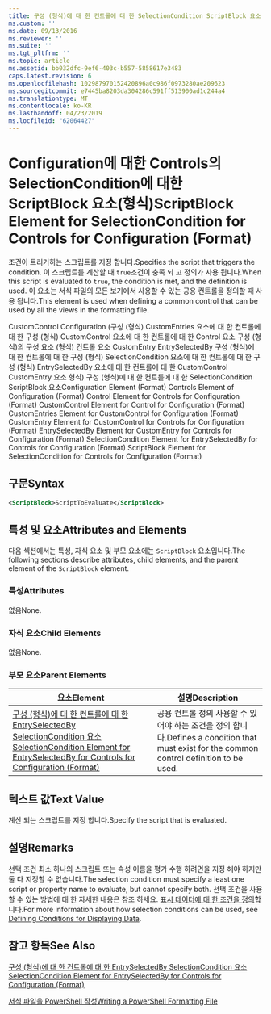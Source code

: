 ```yaml
---
title: 구성 (형식)에 대 한 컨트롤에 대 한 SelectionCondition ScriptBlock 요소 | Microsoft Docs
ms.custom: ''
ms.date: 09/13/2016
ms.reviewer: ''
ms.suite: ''
ms.tgt_pltfrm: ''
ms.topic: article
ms.assetid: bb032dfc-9ef6-403c-b557-5858617e3483
caps.latest.revision: 6
ms.openlocfilehash: 102987970152420896a0c986f0973280ae209623
ms.sourcegitcommit: e7445ba8203da304286c591ff513900ad1c244a4
ms.translationtype: MT
ms.contentlocale: ko-KR
ms.lasthandoff: 04/23/2019
ms.locfileid: "62064427"
---
```

# <a name="scriptblock-element-for-selectioncondition-for-controls-for-configuration-format"></a><span data-ttu-id="29297-102">Configuration에 대한 Controls의 SelectionCondition에 대한 ScriptBlock 요소(형식)</span><span class="sxs-lookup"><span data-stu-id="29297-102">ScriptBlock Element for SelectionCondition for Controls for Configuration (Format)</span></span>

<span data-ttu-id="29297-103">조건이 트리거하는 스크립트를 지정 합니다.</span><span class="sxs-lookup"><span data-stu-id="29297-103">Specifies the script that triggers the condition.</span></span> <span data-ttu-id="29297-104">이 스크립트를 계산할 때 `true`조건이 충족 되 고 정의가 사용 됩니다.</span><span class="sxs-lookup"><span data-stu-id="29297-104">When this script is evaluated to `true`, the condition is met, and the definition is used.</span></span> <span data-ttu-id="29297-105">이 요소는 서식 파일의 모든 보기에서 사용할 수 있는 공용 컨트롤을 정의할 때 사용 됩니다.</span><span class="sxs-lookup"><span data-stu-id="29297-105">This element is used when defining a common control that can be used by all the views in the formatting file.</span></span>

<span data-ttu-id="29297-106">CustomControl Configuration (구성 (형식) CustomEntries 요소에 대 한 컨트롤에 대 한 구성 (형식) CustomControl 요소에 대 한 컨트롤에 대 한 Control 요소 구성 (형식)의 구성 요소 (형식) 컨트롤 요소 CustomEntry EntrySelectedBy 구성 (형식)에 대 한 컨트롤에 대 한 구성 (형식) SelectionCondition 요소에 대 한 컨트롤에 대 한 구성 (형식) EntrySelectedBy 요소에 대 한 컨트롤에 대 한 CustomControl CustomEntry 요소 형식) 구성 (형식)에 대 한 컨트롤에 대 한 SelectionCondition ScriptBlock 요소</span><span class="sxs-lookup"><span data-stu-id="29297-106">Configuration Element (Format) Controls Element of Configuration (Format) Control Element for Controls for Configuration (Format) CustomControl Element for Control for Configuration (Format) CustomEntries Element for CustomControl for Configuration (Format) CustomEntry Element for CustomControl for Controls for Configuration (Format) EntrySelectedBy Element for CustomEntry for Controls for Configuration (Format) SelectionCondition Element for EntrySelectedBy for Controls for Configuration (Format) ScriptBlock Element for SelectionCondition for Controls for Configuration (Format)</span></span>

## <a name="syntax"></a><span data-ttu-id="29297-107">구문</span><span class="sxs-lookup"><span data-stu-id="29297-107">Syntax</span></span>

```xml
<ScriptBlock>ScriptToEvaluate</ScriptBlock>
```

## <a name="attributes-and-elements"></a><span data-ttu-id="29297-108">특성 및 요소</span><span class="sxs-lookup"><span data-stu-id="29297-108">Attributes and Elements</span></span>

<span data-ttu-id="29297-109">다음 섹션에서는 특성, 자식 요소 및 부모 요소에는 `ScriptBlock` 요소입니다.</span><span class="sxs-lookup"><span data-stu-id="29297-109">The following sections describe attributes, child elements, and the parent element of the `ScriptBlock` element.</span></span>

### <a name="attributes"></a><span data-ttu-id="29297-110">특성</span><span class="sxs-lookup"><span data-stu-id="29297-110">Attributes</span></span>

<span data-ttu-id="29297-111">없음</span><span class="sxs-lookup"><span data-stu-id="29297-111">None.</span></span>

### <a name="child-elements"></a><span data-ttu-id="29297-112">자식 요소</span><span class="sxs-lookup"><span data-stu-id="29297-112">Child Elements</span></span>

<span data-ttu-id="29297-113">없음</span><span class="sxs-lookup"><span data-stu-id="29297-113">None.</span></span>

### <a name="parent-elements"></a><span data-ttu-id="29297-114">부모 요소</span><span class="sxs-lookup"><span data-stu-id="29297-114">Parent Elements</span></span>

|<span data-ttu-id="29297-115">요소</span><span class="sxs-lookup"><span data-stu-id="29297-115">Element</span></span>|<span data-ttu-id="29297-116">설명</span><span class="sxs-lookup"><span data-stu-id="29297-116">Description</span></span>|
|-------------|-----------------|
|[<span data-ttu-id="29297-117">구성 (형식)에 대 한 컨트롤에 대 한 EntrySelectedBy SelectionCondition 요소</span><span class="sxs-lookup"><span data-stu-id="29297-117">SelectionCondition Element for EntrySelectedBy for Controls for Configuration (Format)</span></span>](./selectioncondition-element-for-entryselectedby-for-controls-for-configuration-format.md)|<span data-ttu-id="29297-118">공용 컨트롤 정의 사용할 수 있어야 하는 조건을 정의 합니다.</span><span class="sxs-lookup"><span data-stu-id="29297-118">Defines a condition that must exist for the common control definition to be used.</span></span>|

## <a name="text-value"></a><span data-ttu-id="29297-119">텍스트 값</span><span class="sxs-lookup"><span data-stu-id="29297-119">Text Value</span></span>

<span data-ttu-id="29297-120">계산 되는 스크립트를 지정 합니다.</span><span class="sxs-lookup"><span data-stu-id="29297-120">Specify the script that is evaluated.</span></span>

## <a name="remarks"></a><span data-ttu-id="29297-121">설명</span><span class="sxs-lookup"><span data-stu-id="29297-121">Remarks</span></span>

<span data-ttu-id="29297-122">선택 조건 최소 하나의 스크립트 또는 속성 이름을 평가 수행 하려면을 지정 해야 하지만 둘 다 지정할 수 없습니다.</span><span class="sxs-lookup"><span data-stu-id="29297-122">The selection condition must specify a least one script or property name to evaluate, but cannot specify both.</span></span> <span data-ttu-id="29297-123">선택 조건을 사용할 수 있는 방법에 대 한 자세한 내용은 참조 하세요. [표시 데이터에 대 한 조건을 정의](./defining-conditions-for-displaying-data.md)합니다.</span><span class="sxs-lookup"><span data-stu-id="29297-123">For more information about how selection conditions can be used, see [Defining Conditions for Displaying Data](./defining-conditions-for-displaying-data.md).</span></span>

## <a name="see-also"></a><span data-ttu-id="29297-124">참고 항목</span><span class="sxs-lookup"><span data-stu-id="29297-124">See Also</span></span>

[<span data-ttu-id="29297-125">구성 (형식)에 대 한 컨트롤에 대 한 EntrySelectedBy SelectionCondition 요소</span><span class="sxs-lookup"><span data-stu-id="29297-125">SelectionCondition Element for EntrySelectedBy for Controls for Configuration (Format)</span></span>](./selectioncondition-element-for-entryselectedby-for-controls-for-configuration-format.md)

[<span data-ttu-id="29297-126">서식 파일을 PowerShell 작성</span><span class="sxs-lookup"><span data-stu-id="29297-126">Writing a PowerShell Formatting File</span></span>](./writing-a-powershell-formatting-file.md)
